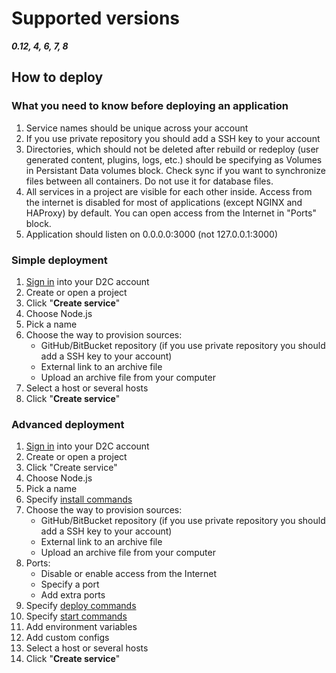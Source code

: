 # Supported versions

_**0.12, 4, 6, 7, 8**_

## How to deploy

### What you need to know before deploying an application

1. Service names should be unique across your account
2. If you use private repository you should add a SSH key to your account
3. Directories, which should not be deleted after rebuild or redeploy (user generated content, plugins, logs, etc.) should be specifying as Volumes in Persistant Data volumes block. Check sync if you want to synchronize files between all containers. Do not use it for database files.
4. All services in a project are visible for each other inside. Access from the internet is disabled for most of applications (except NGINX and HAProxy) by default. You can open access from the Internet in "Ports" block.
5. Application should listen on 0.0.0.0:3000 (not 127.0.0.1:3000)

### Simple deployment

1. [Sign in](https://panel.d2c.io/account/login) into your D2C account
2. Create or open a project
3. Click "**Create service**"
4. Choose Node.js
5. Pick a name
6. Choose the way to provision sources:
    - GitHub/BitBucket repository (if you use private repository you should add a SSH key to your account)
    - External link to an archive file
    - Upload an archive file from your computer
7. Select a host or several hosts
8. Click "**Create service**"

### Advanced deployment

1. [Sign in](https://panel.d2c.io/account/login) into your D2C account
2. Create or open a project
3. Click "Create service"
4. Choose Node.js
5. Pick a name
6. Specify [install commands](/getting-started/deployment/#building)
7. Choose the way to provision sources:
    - GitHub/BitBucket repository (if you use private repository you should add a SSH key to your account)
    - External link to an archive file
    - Upload an archive file from your computer
8. Ports:
    - Disable or enable access from the Internet
    - Specify a port
    - Add extra ports
9. Specify [deploy commands](/getting-started/deployment/#deploying)
10. Specify [start commands](/getting-started/deployment/#running)
11. Add environment variables
12. Add custom configs
13. Select a host or several hosts
14. Click "**Create service**"

<!--<button onclick="plusDivs(-1)">Previous image</button>
<button onclick="plusDivs(+1)">Next image</button>

<img class="mySlides" src="/../../img/projects.png">
<img class="mySlides" src="/../../img/stdout.png">-->
